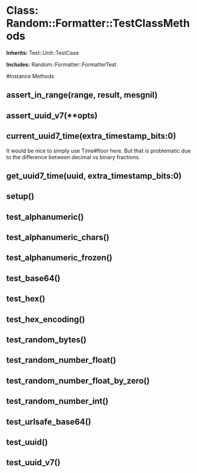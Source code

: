 # Class: Random::Formatter::TestClassMethods
**Inherits:** Test::Unit::TestCase
    
**Includes:** Random::Formatter::FormatterTest
  




#Instance Methods
## assert_in_range(range, result, mesgnil) [](#method-i-assert_in_range)

## assert_uuid_v7(**opts) [](#method-i-assert_uuid_v7)

## current_uuid7_time(extra_timestamp_bits:0) [](#method-i-current_uuid7_time)
It would be nice to simply use Time#floor here.  But that is problematic due
to the difference between decimal vs binary fractions.

## get_uuid7_time(uuid, extra_timestamp_bits:0) [](#method-i-get_uuid7_time)

## setup() [](#method-i-setup)

## test_alphanumeric() [](#method-i-test_alphanumeric)

## test_alphanumeric_chars() [](#method-i-test_alphanumeric_chars)

## test_alphanumeric_frozen() [](#method-i-test_alphanumeric_frozen)

## test_base64() [](#method-i-test_base64)

## test_hex() [](#method-i-test_hex)

## test_hex_encoding() [](#method-i-test_hex_encoding)

## test_random_bytes() [](#method-i-test_random_bytes)

## test_random_number_float() [](#method-i-test_random_number_float)

## test_random_number_float_by_zero() [](#method-i-test_random_number_float_by_zero)

## test_random_number_int() [](#method-i-test_random_number_int)

## test_urlsafe_base64() [](#method-i-test_urlsafe_base64)

## test_uuid() [](#method-i-test_uuid)

## test_uuid_v7() [](#method-i-test_uuid_v7)

